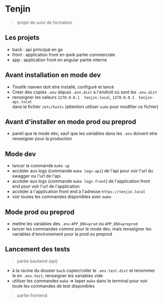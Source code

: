 # Tenjin

> projet de suivi de formation

## Les projets
- back : api principal en go
- front : application front en qwik partie commerciale
- app : application front en angular partie interne

## Avant installation en mode dev
- Treafik nseven doit etre installé, configuré et lancé
- Creer des copies `.env` depuis `.env.dist` à l'endroit où sont les `.env.dist`
- renseigner les valeurs `1270.0.0.1  tenjin.local`, `1270.0.0.1  tenjin-api.local`  
  dans le fichier `/etc/hosts` (attention utiliser `sudo` pour modifier ce fichier)

## Avant d'installer en mode prod ou preprod
- pareil que le mode dev, sauf que les variables dans les `.env` doivent etre renseigner pour la production

## Mode dev
- lancer la commande `make up`
- accèder aux logs (commande `make logs-api`) de l'api pour voir l'url du swagger ou l'url de l'api
- accèder aux logs (commande `make logs-front`) de l'application front end pour voir l'url de l'application
- accèder à l'application front end à l'adresse `https://tenjin.local`
- voir toutes les commandes disponibles avec `make`

## Mode prod ou preprod
- mettre les variables des `.env` `APP_ENV=prod` ou `APP_ENV=preprod`
- lancer les commandes comme pour le mode dev, mais renseigner les variables d'environement pour la prod ou preprod

## Lancement des tests
> partie backend (api)
- à la racine du dossier `back` copier/coller le `.env.test.dist` et renommer le en `.env.test`, renseigner les variables vide  
- utiliser les commandes `make` => taper `make` dans le terminal pour voir toute les commandes de test disponibles   

> partie frontend
